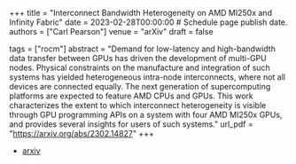 +++
title = "Interconnect Bandwidth Heterogeneity on AMD MI250x and Infinity Fabric"
date = 2023-02-28T00:00:00  # Schedule page publish date.
authors = ["Carl Pearson"]
venue = "arXiv"
draft = false

tags = ["rocm"]
abstract = "Demand for low-latency and high-bandwidth data transfer between GPUs has driven the development of multi-GPU nodes. Physical constraints on the manufacture and integration of such systems has yielded heterogeneous intra-node interconnects, where not all devices are connected equally. The next generation of supercomputing platforms are expected to feature AMD CPUs and GPUs. This work characterizes the extent to which interconnect heterogeneity is visible through GPU programming APIs on a system with four AMD MI250x GPUs, and provides several insights for users of such systems."
url_pdf = "https://arxiv.org/abs/2302.14827"
+++

* [arxiv](https://arxiv.org/abs/2302.14827)

